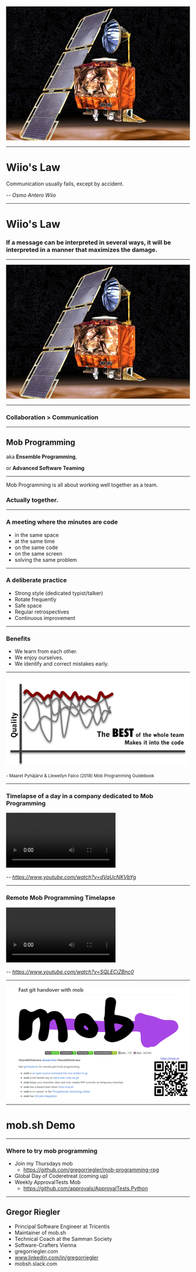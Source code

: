 
![Example of Wiios Law](./mars-climate-orbiter.jpg)

---

# Wiio's Law

Communication usually fails, except by accident.

-- <cite>Osmo Antero Wiio</cite>

---

# Wiio's Law

### If a message can be interpreted in several ways, it will be interpreted in a manner that maximizes the damage.

---

![Example of Wiios Law](./mars-climate-orbiter.jpg)

---

### Collaboration > Communication

---

## Mob Programming
aka **Ensemble Programming**,

or **Advanced Software Teaming**

---

Mob Programming is all about working well together as a team.

###  Actually together. 

---

### A meeting where the minutes are code

- in the same space 
- at the same time 
- on the same code 
- on the same screen 
- solving the same problem

---

### A deliberate practice

- Strong style (dedicated typist/talker)
- Rotate frequently
- Safe space
- Regular retrospectives
- Continuous improvement

---

### Benefits

- We learn from each other.
- We enjoy ourselves.
- We identify and correct mistakes early.

---

![Allow the best out of everybody to make it into the code](./quality.png)

<small>- Maaret Pyhäjärvi & Llewellyn Falco (2018) Mob Programming Guidebook</small>

---

### Timelapse of a day in a company dedicated to Mob Programming

<video controls src="day-of-mob-programming.mp4"></video>

-- <cite>https://www.youtube.com/watch?v=dVqUcNKVbYg</cite>

---

### Remote Mob Programming Timelapse

<video controls src="remote-mob-programming-timelapse.mp4"></video>

-- <cite>https://www.youtube.com/watch?v=SQLECiZBnc0</cite>

---

![mob.sh](./mob.png)

---

# mob.sh Demo

---

### Where to try mob programming

- Join my Thursdays mob
    - https://github.com/gregorriegler/mob-programming-rpg
- Global Day of Coderetreat (coming up)
- Weekly ApprovalTests Mob
    - https://github.com/approvals/ApprovalTests.Python

---

## Gregor Riegler

- Principal Software Engineer at Tricentis
- Maintainer of mob.sh
- Technical Coach at the Samman Society
- Software-Crafters Vienna
- gregorriegler.com
- www.linkedin.com/in/gregorriegler
- mobsh.slack.com

